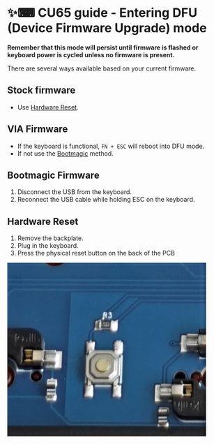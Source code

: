 # ✨⌨ CU65 guide - Entering DFU (Device Firmware Upgrade) mode

**Remember that this mode will persist until firmware is flashed or keyboard power is cycled unless no firmware is present.**

There are several ways available based on your current firmware.

## Stock firmware
 - Use [Hardware Reset](#hardware-reset).

## VIA Firmware

 - If the keyboard is functional, `FN + ESC` will reboot into DFU mode.
 - If not use the [Bootmagic](#bootmagic-firmware) method.

## Bootmagic Firmware

1) Disconnect the USB from the keyboard.
2) Reconnect the USB cable while holding ESC on the keyboard.

## Hardware Reset

1) Remove the backplate.
2) Plug in the keyboard.
3) Press the physical reset button on the back of the PCB

 ![resetbtn](images/resetbtn.jpg)